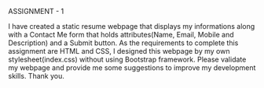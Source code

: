 ASSIGNMENT - 1

I have created a static resume webpage that displays my informations along with a Contact Me form that holds attributes(Name, Email, Mobile and Description) and a Submit button.
As the requirements to complete this assignment are HTML and CSS, I designed this webpage by my own stylesheet(index.css) without using Bootstrap framework. 
Please validate my webpage and provide me some suggestions to improve my development skills. 
Thank you.
